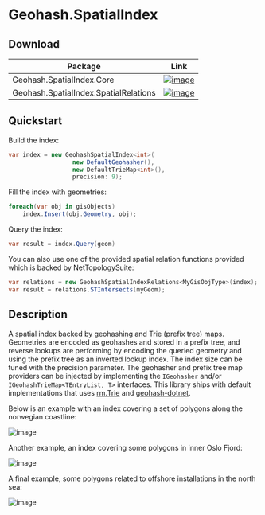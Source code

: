 # Geohash.SpatialIndex
## Download

| Package | Link |
| ------- | ---- | 
| Geohash.SpatialIndex.Core | [![image](https://img.shields.io/nuget/v/Geohash.SpatialIndex.Core.svg)](https://www.nuget.org/packages/Geohash.SpatialIndex.Core/) |
| Geohash.SpatialIndex.SpatialRelations | [![image](https://img.shields.io/nuget/v/Geohash.SpatialIndex.SpatialRelations.svg)](https://www.nuget.org/packages/Geohash.SpatialIndex.SpatialRelations/) |

## Quickstart
Build the index:
```csharp
var index = new GeohashSpatialIndex<int>(
                  new DefaultGeohasher(), 
                  new DefaultTrieMap<int>(), 
                  precision: 9);
```  

Fill the index with geometries:
```csharp
foreach(var obj in gisObjects)
    index.Insert(obj.Geometry, obj);
```

Query the index:
```csharp
var result = index.Query(geom)
```

You can also use one of the provided spatial relation functions provided which is backed by NetTopologySuite:
```csharp
var relations = new GeohashSpatialIndexRelations<MyGisObjType>(index);
var result = relations.STIntersects(myGeom);
```

## Description
A spatial index backed by geohashing and Trie (prefix tree) maps. Geometries are encoded as geohashes and stored in a prefix tree, and reverse lookups are performing by encoding the queried geometry and using the prefix tree as an inverted lookup index. The index size can be tuned with the precision parameter. The geohasher and prefix tree map providers can be injected by implementing the `IGeohasher` and/or `IGeohashTrieMap<TEntryList, T>` interfaces. This library ships with default implementations that uses [rm.Trie](https://github.com/rmandvikar/csharp-trie) and [geohash-dotnet](https://github.com/postlagerkarte/geohash-dotnet).

Below is an example with an index covering a set of polygons along the norwegian coastline:

![image](https://user-images.githubusercontent.com/3635018/113932204-a1109e00-97f3-11eb-8549-7464224445d3.png)

Another example, an index covering some polygons in inner Oslo Fjord:

![image](https://user-images.githubusercontent.com/3635018/113932377-d0270f80-97f3-11eb-9514-ab1a5bf1df8a.png)

A final example, some polygons related to offshore installations in the north sea:

![image](https://user-images.githubusercontent.com/3635018/113935496-ed111200-97f6-11eb-9e36-0157439fef06.png)
